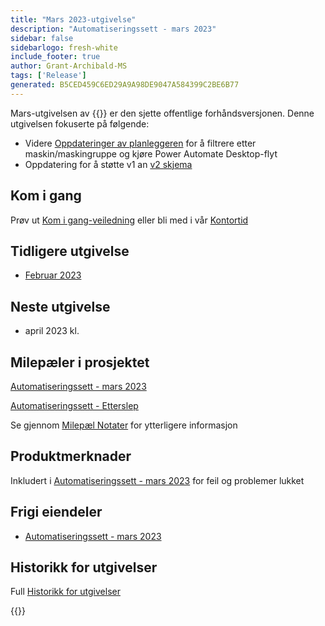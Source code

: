 ```yaml
---
title: "Mars 2023-utgivelse"
description: "Automatiseringssett - mars 2023"
sidebar: false
sidebarlogo: fresh-white
include_footer: true
author: Grant-Archibald-MS
tags: ['Release']
generated: B5CED459C6ED29A9A98DE9047A584399C2BE6B77
---
```


Mars-utgivelsen av {{<product-name>}} er den sjette offentlige forhåndsversjonen. Denne utgivelsen fokuserte på følgende:

- Videre [Oppdateringer av planleggeren](/nb/features/scheduler) for å filtrere etter maskin/maskingruppe og kjøre Power Automate Desktop-flyt
- Oppdatering for å støtte v1 an [v2 skjema](https://learn.microsoft.com/en-us/power-automate/desktop-flows/schema)

## Kom i gang

Prøv ut [Kom i gang-veiledning](/nb/get-started) eller bli med i vår [Kontortid](/nb/office-hours)

## Tidligere utgivelse

- [Februar 2023](/nb/releases/february-2023)

## Neste utgivelse

- april 2023 kl.

## Milepæler i prosjektet

[Automatiseringssett - mars 2023](https://github.com/orgs/microsoft/projects/486/views/10)

[Automatiseringssett - Etterslep](https://github.com/orgs/microsoft/projects/486/views/1)

Se gjennom [Milepæl Notater](/nb/releases/milestones) for ytterligere informasjon

## Produktmerknader

Inkludert i [Automatiseringssett - mars 2023](https://github.com/microsoft/powercat-automation-kit/releases/tag/AutomationKit-March2023) for feil og problemer lukket

## Frigi eiendeler

- [Automatiseringssett - mars 2023](https://github.com/microsoft/powercat-automation-kit/releases/tag/AutomationKit-March2023)

## Historikk for utgivelser

Full [Historikk for utgivelser](/nb/releases)

{{<questions name="/content/nb/releases/march-2023.json" completed="Takk for at du gir tilbakemelding" showNavigationButtons="false" locale="nb">}}
